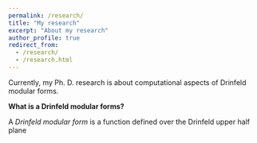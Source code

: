 ```yaml
---
permalink: /research/
title: "My research"
excerpt: "About my research"
author_profile: true
redirect_from:
  - /research/
  - /research.html
---
```


Currently, my Ph. D. research is about computational aspects of Drinfeld modular forms.

**What is a Drinfeld modular forms?**

A *Drinfeld modular form* is a function defined over the Drinfeld upper half plane
